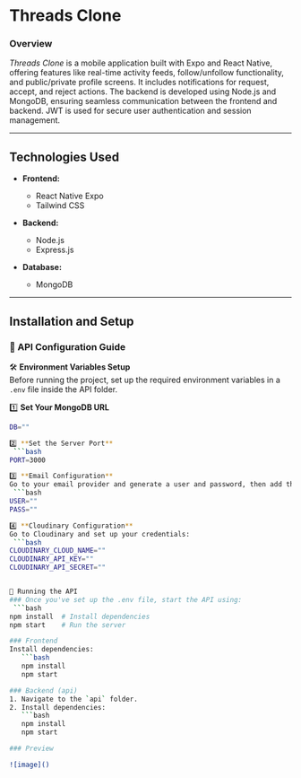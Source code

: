 # Threads Clone

### Overview
*Threads Clone* is a mobile application built with Expo and React Native, offering features like real-time activity feeds, follow/unfollow functionality, and public/private profile screens. It includes notifications for request, accept, and reject actions. The backend is developed using Node.js and MongoDB, ensuring seamless communication between the frontend and backend. JWT is used for secure user authentication and session management.

---

## Technologies Used  

- **Frontend:**  
  - React Native Expo  
  - Tailwind CSS

- **Backend:**  
  - Node.js  
  - Express.js  

- **Database:**  
  - MongoDB  

---

## Installation and Setup

### 📌 API Configuration Guide

🛠 **Environment Variables Setup**  
Before running the project, set up the required environment variables in a `.env` file inside the API folder.

1️⃣ **Set Your MongoDB URL**  
```bash
DB=""

2️⃣ **Set the Server Port**
 ```bash
PORT=3000

3️⃣ **Email Configuration**
Go to your email provider and generate a user and password, then add them:
 ```bash
USER=""
PASS=""

4️⃣ **Cloudinary Configuration**
Go to Cloudinary and set up your credentials:
 ```bash
CLOUDINARY_CLOUD_NAME=""
CLOUDINARY_API_KEY=""
CLOUDINARY_API_SECRET=""


🚀 Running the API
### Once you've set up the .env file, start the API using:
 ```bash
npm install  # Install dependencies
npm start    # Run the server

### Frontend  
Install dependencies:  
   ```bash
   npm install
   npm start

### Backend (api) 
1. Navigate to the `api` folder.  
2. Install dependencies:  
   ```bash
   npm install
   npm start

### Preview

![image]()
